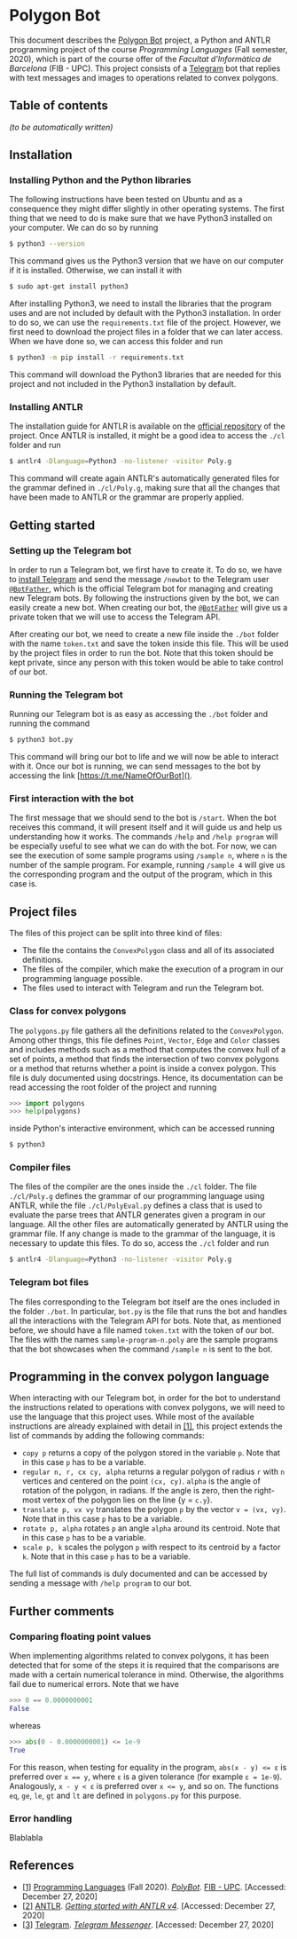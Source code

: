 # Polygon Bot
This document describes the [Polygon Bot](https://github.com/jordi-petit/lp-polimomis-2020) project, a Python and ANTLR programming project of the course *Programming Languages* (Fall semester, 2020), which is part of the course offer of the *Facultat d'Informàtica de Barcelona* (FIB - UPC). This project consists of a [Telegram](https://telegram.org/) bot that replies with text messages and images to operations related to convex polygons.

## Table of contents
*(to be automatically written)*


## Installation
### Installing Python and the Python libraries
The following instructions have been tested on Ubuntu and as a consequence they might differ slightly in other operating systems. The first thing that we need to do is make sure that we have Python3 installed on your computer. We can do so by running

```bash
$ python3 --version
```

This command gives us the Python3 version that we have on our computer if it is installed. Otherwise, we can install it with

```bash
$ sudo apt-get install python3
```

After installing Python3, we need to install the libraries that the program uses and are not included by default with the Python3 installation. In order to do so, we can use the `requirements.txt` file of the project. However, we first need to download the project files in a folder that we can later access. When we have done so, we can access this folder and run

```bash
$ python3 -m pip install -r requirements.txt
```

This command will download the Python3 libraries that are needed for this project and not included in the Python3 installation by default.

### Installing ANTLR
The installation guide for ANTLR is available on the [official repository](https://github.com/antlr/antlr4/blob/master/doc/getting-started.md) of the project. Once ANTLR is installed, it might be a good idea to access the `./cl` folder and run

```bash
$ antlr4 -Dlanguage=Python3 -no-listener -visitor Poly.g
```

This command will create again ANTLR's automatically generated files for the grammar defined in `./cl/Poly.g`, making sure that all the changes that have been made to ANTLR or the grammar are properly applied.

## Getting started
### Setting up the Telegram bot
In order to run a Telegram bot, we first have to create it. To do so, we have to [install Telegram](https://telegram.org/) and send the message `/newbot` to the Telegram user [`@BotFather`](https://t.me/BotFather), which is the official Telegram bot for managing and creating new Telegram bots. By following the instructions given by the bot, we can easily create a new bot. When creating our bot, the [`@BotFather`](https://t.me/BotFather) will give us a private token that we will use to access the Telegram API.

After creating our bot, we need to create a new file inside the `./bot` folder with the name `token.txt` and save the token inside this file. This will be used by the project files in order to run the bot. Note that this token should be kept private, since any person with this token would be able to take control of our bot.

### Running the Telegram bot
Running our Telegram bot is as easy as accessing the `./bot` folder and running the command

```bash
$ python3 bot.py
```

This command will bring our bot to life and we will now be able to interact with it. Once our bot is running, we can send messages to the bot by accessing the link [https://t.me/NameOfOurBot]().

### First interaction with the bot
The first message that we should send to the bot is `/start`. When the bot receives this command, it will present itself and it will guide us and help us understanding how it works. The commands `/help` and `/help program` will be especially useful to see what we can do with the bot. For now, we can see the execution of some sample programs using `/sample n`, where `n` is the number of the sample program. For example, running `/sample 4` will give us the corresponding program and the output of the program, which in this case is.


## Project files
The files of this project can be split into three kind of files:
- The file the contains the `ConvexPolygon` class and all of its associated definitions.
- The files of the compiler, which make the execution of a program in our programming language possible.
- The files used to interact with Telegram and run the Telegram bot.

### Class for convex polygons
The `polygons.py` file gathers all the definitions related to the `ConvexPolygon`. Among other things, this file defines `Point`, `Vector`, `Edge` and `Color` classes and includes methods such as a method that computes the convex hull of a set of points, a method that finds the intersection of two convex polygons or a method that returns whether a point is inside a convex polygon. This file is duly documented using docstrings. Hence, its documentation can be read accessing the root folder of the project and running

```python
>>> import polygons
>>> help(polygons)
```

inside Python's interactive environment, which can be accessed running

```bash
$ python3
```

### Compiler files
The files of the compiler are the ones inside the `./cl` folder. The file `./cl/Poly.g` defines the grammar of our programming language using ANTLR, while the file `./cl/PolyEval.py` defines a class that is used to evaluate the parse trees that ANTLR generates given a program in our language. All the other files are automatically generated by ANTLR using the grammar file. If any change is made to the grammar of the language, it is necessary to update this files. To do so, access the `./cl` folder and run

```bash
$ antlr4 -Dlanguage=Python3 -no-listener -visitor Poly.g
```

### Telegram bot files
The files corresponding to the Telegram bot itself are the ones included in the folder `./bot`. In particular, `bot.py` is the file that runs the bot and handles all the interactions with the Telegram API for bots. Note that, as mentioned before, we should have a file named `token.txt` with the token of our bot. The files with the names `sample-program-n.poly` are the sample programs that the bot showcases when the command `/sample n` is sent to the bot.


## Programming in the convex polygon language
When interacting with our Telegram bot, in order for the bot to understand the instructions related to operations with convex polygons, we will need to use the language that this project uses. While most of the available instructions are already explained with detail in [[1]](https://github.com/jordi-petit/lp-polimomis-2020), this project extends the list of commands by adding the following commands:
- `copy p` returns a copy of the polygon stored in the variable `p`. Note that in this case `p` has to be a variable.
- `regular n, r, cx cy, alpha` returns a regular polygon of radius `r` with `n` vertices and centered on the point `(cx, cy)`. `alpha` is the angle of rotation of the polygon, in radians. If the angle is zero, then the right-most vertex of the polygon lies on the line {y = `c.y`}.
- `translate p, vx vy` translates the polygon `p` by the vector `v = (vx, vy)`. Note that in this case `p` has to be a variable.
- `rotate p, alpha` rotates `p` an angle `alpha` around its centroid. Note that in this case `p` has to be a variable.
- `scale p, k` scales the polygon `p` with respect to its centroid by a factor `k`. Note that in this case `p` has to be a variable.

The full list of commands is duly documented and can be accessed by sending a message with `/help program` to our bot.


## Further comments
### Comparing floating point values
When implementing algorithms related to convex polygons, it has been detected that for some of the steps it is required that the comparisons are made with a certain numerical tolerance in mind. Otherwise, the algorithms fail due to numerical errors. Note that we have

```python
>>> 0 == 0.0000000001
False
```

whereas

```python
>>> abs(0 - 0.0000000001) <= 1e-9
True
```

For this reason, when testing for equality in the program, `abs(x - y) <= ε` is preferred over `x == y`, where `ε` is a given tolerance (for example `ε = 1e-9`). Analogously, `x - y < ε` is preferred over `x <= y`, and so on. The functions `eq`, `ge`, `le`, `gt` and `lt` are defined in `polygons.py` for this purpose.


### Error handling
Blablabla


## References
- [[1]](https://github.com/jordi-petit/lp-polimomis-2020) [Programming Languages](https://www.fib.upc.edu/en/studies/bachelors-degrees/bachelor-degree-informatics-engineering/curriculum/syllabus/LP) (Fall 2020). [*PolyBot*](https://github.com/jordi-petit/lp-polimomis-2020). [FIB - UPC](https://www.fib.upc.edu/). [Accessed: December 27, 2020]
- [[2]](https://github.com/antlr/antlr4/blob/master/doc/getting-started.md) [ANTLR](https://www.antlr.org/). [*Getting started with ANTLR v4*](https://github.com/antlr/antlr4/blob/master/doc/getting-started.md). [Accessed: December 27, 2020]
- [[3]](https://telegram.org/) [Telegram](https://desktop.telegram.org/). [*Telegram Messenger*](https://desktop.telegram.org/). [Accessed: December 27, 2020]
